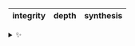 | integrity | depth | synthesis |
| :-------: | :---: | :-------: |

<details>
  <summary>✨</summary>
  These words are chosen at random each day. New words will appear here tomorrow morning.
</details>